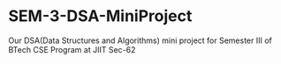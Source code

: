 # SEM-3-DSA-MiniProject
Our DSA(Data Structures and Algorithms) mini project for Semester III of BTech CSE Program at JIIT Sec-62

